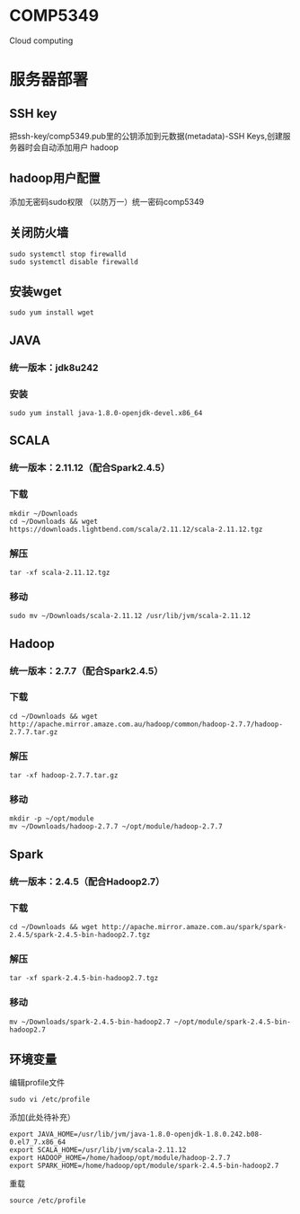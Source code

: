 # COMP5349
Cloud computing

# 服务器部署

## SSH key
把ssh-key/comp5349.pub里的公钥添加到元数据(metadata)-SSH Keys,创建服务器时会自动添加用户 hadoop

## hadoop用户配置
添加无密码sudo权限
（以防万一）统一密码comp5349

## 关闭防火墙
    sudo systemctl stop firewalld
    sudo systemctl disable firewalld
## 安装wget
    sudo yum install wget

## JAVA
### 统一版本：jdk8u242

### 安装

    sudo yum install java-1.8.0-openjdk-devel.x86_64

## SCALA
### 统一版本：2.11.12（配合Spark2.4.5）

### 下载
    mkdir ~/Downloads
    cd ~/Downloads && wget https://downloads.lightbend.com/scala/2.11.12/scala-2.11.12.tgz
### 解压
    tar -xf scala-2.11.12.tgz
### 移动
    sudo mv ~/Downloads/scala-2.11.12 /usr/lib/jvm/scala-2.11.12

## Hadoop
### 统一版本：2.7.7（配合Spark2.4.5）

### 下载
    cd ~/Downloads && wget http://apache.mirror.amaze.com.au/hadoop/common/hadoop-2.7.7/hadoop-2.7.7.tar.gz

### 解压
    
    tar -xf hadoop-2.7.7.tar.gz

### 移动
    mkdir -p ~/opt/module
    mv ~/Downloads/hadoop-2.7.7 ~/opt/module/hadoop-2.7.7

## Spark
### 统一版本：2.4.5（配合Hadoop2.7）
### 下载
    cd ~/Downloads && wget http://apache.mirror.amaze.com.au/spark/spark-2.4.5/spark-2.4.5-bin-hadoop2.7.tgz
### 解压
    tar -xf spark-2.4.5-bin-hadoop2.7.tgz
### 移动
    mv ~/Downloads/spark-2.4.5-bin-hadoop2.7 ~/opt/module/spark-2.4.5-bin-hadoop2.7

## 环境变量
编辑profile文件
    
    sudo vi /etc/profile

添加(此处待补充）

    export JAVA_HOME=/usr/lib/jvm/java-1.8.0-openjdk-1.8.0.242.b08-0.el7_7.x86_64
    export SCALA_HOME=/usr/lib/jvm/scala-2.11.12
    export HADOOP_HOME=/home/hadoop/opt/module/hadoop-2.7.7
    export SPARK_HOME=/home/hadoop/opt/module/spark-2.4.5-bin-hadoop2.7

重载

    source /etc/profile
    
